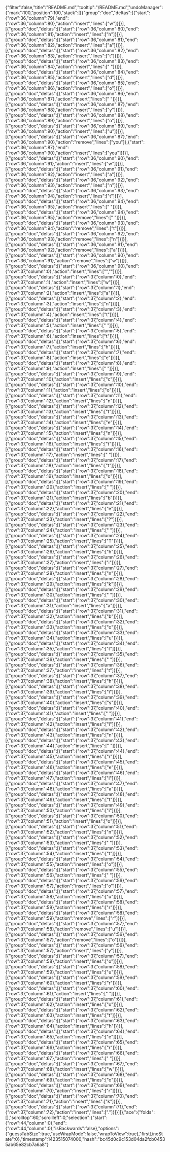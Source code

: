 {"filter":false,"title":"README.md","tooltip":"/README.md","undoManager":{"mark":100,"position":100,"stack":[[{"group":"doc","deltas":[{"start":{"row":36,"column":79},"end":{"row":36,"column":80},"action":"insert","lines":["w"]}]}],[{"group":"doc","deltas":[{"start":{"row":36,"column":80},"end":{"row":36,"column":81},"action":"insert","lines":["h"]}]}],[{"group":"doc","deltas":[{"start":{"row":36,"column":81},"end":{"row":36,"column":82},"action":"insert","lines":["a"]}]}],[{"group":"doc","deltas":[{"start":{"row":36,"column":82},"end":{"row":36,"column":83},"action":"insert","lines":["t"]}]}],[{"group":"doc","deltas":[{"start":{"row":36,"column":83},"end":{"row":36,"column":84},"action":"insert","lines":[" "]}]}],[{"group":"doc","deltas":[{"start":{"row":36,"column":84},"end":{"row":36,"column":85},"action":"insert","lines":["d"]}]}],[{"group":"doc","deltas":[{"start":{"row":36,"column":85},"end":{"row":36,"column":86},"action":"insert","lines":["o"]}]}],[{"group":"doc","deltas":[{"start":{"row":36,"column":86},"end":{"row":36,"column":87},"action":"insert","lines":[" "]}]}],[{"group":"doc","deltas":[{"start":{"row":36,"column":87},"end":{"row":36,"column":88},"action":"insert","lines":["y"]}]}],[{"group":"doc","deltas":[{"start":{"row":36,"column":88},"end":{"row":36,"column":89},"action":"insert","lines":["o"]}]}],[{"group":"doc","deltas":[{"start":{"row":36,"column":89},"end":{"row":36,"column":90},"action":"insert","lines":["u"]}]}],[{"group":"doc","deltas":[{"start":{"row":36,"column":87},"end":{"row":36,"column":90},"action":"remove","lines":["you"]},{"start":{"row":36,"column":87},"end":{"row":36,"column":90},"action":"insert","lines":["you"]}]}],[{"group":"doc","deltas":[{"start":{"row":36,"column":90},"end":{"row":36,"column":91},"action":"insert","lines":["w"]}]}],[{"group":"doc","deltas":[{"start":{"row":36,"column":91},"end":{"row":36,"column":92},"action":"insert","lines":["a"]}]}],[{"group":"doc","deltas":[{"start":{"row":36,"column":92},"end":{"row":36,"column":93},"action":"insert","lines":["n"]}]}],[{"group":"doc","deltas":[{"start":{"row":36,"column":93},"end":{"row":36,"column":94},"action":"insert","lines":["t"]}]}],[{"group":"doc","deltas":[{"start":{"row":36,"column":94},"end":{"row":36,"column":95},"action":"insert","lines":[" "]}]}],[{"group":"doc","deltas":[{"start":{"row":36,"column":94},"end":{"row":36,"column":95},"action":"remove","lines":[" "]}]}],[{"group":"doc","deltas":[{"start":{"row":36,"column":93},"end":{"row":36,"column":94},"action":"remove","lines":["t"]}]}],[{"group":"doc","deltas":[{"start":{"row":36,"column":92},"end":{"row":36,"column":93},"action":"remove","lines":["n"]}]}],[{"group":"doc","deltas":[{"start":{"row":36,"column":91},"end":{"row":36,"column":92},"action":"remove","lines":["a"]}]}],[{"group":"doc","deltas":[{"start":{"row":36,"column":90},"end":{"row":36,"column":91},"action":"remove","lines":["w"]}]}],[{"group":"doc","deltas":[{"start":{"row":36,"column":90},"end":{"row":37,"column":0},"action":"insert","lines":["",""]}]}],[{"group":"doc","deltas":[{"start":{"row":37,"column":0},"end":{"row":37,"column":1},"action":"insert","lines":["w"]}]}],[{"group":"doc","deltas":[{"start":{"row":37,"column":1},"end":{"row":37,"column":2},"action":"insert","lines":["a"]}]}],[{"group":"doc","deltas":[{"start":{"row":37,"column":2},"end":{"row":37,"column":3},"action":"insert","lines":["n"]}]}],[{"group":"doc","deltas":[{"start":{"row":37,"column":3},"end":{"row":37,"column":4},"action":"insert","lines":["t"]}]}],[{"group":"doc","deltas":[{"start":{"row":37,"column":4},"end":{"row":37,"column":5},"action":"insert","lines":[" "]}]}],[{"group":"doc","deltas":[{"start":{"row":37,"column":5},"end":{"row":37,"column":6},"action":"insert","lines":["t"]}]}],[{"group":"doc","deltas":[{"start":{"row":37,"column":6},"end":{"row":37,"column":7},"action":"insert","lines":["h"]}]}],[{"group":"doc","deltas":[{"start":{"row":37,"column":7},"end":{"row":37,"column":8},"action":"insert","lines":["e"]}]}],[{"group":"doc","deltas":[{"start":{"row":37,"column":8},"end":{"row":37,"column":9},"action":"insert","lines":[" "]}]}],[{"group":"doc","deltas":[{"start":{"row":37,"column":9},"end":{"row":37,"column":10},"action":"insert","lines":["c"]}]}],[{"group":"doc","deltas":[{"start":{"row":37,"column":10},"end":{"row":37,"column":11},"action":"insert","lines":["o"]}]}],[{"group":"doc","deltas":[{"start":{"row":37,"column":11},"end":{"row":37,"column":12},"action":"insert","lines":["n"]}]}],[{"group":"doc","deltas":[{"start":{"row":37,"column":12},"end":{"row":37,"column":13},"action":"insert","lines":["t"]}]}],[{"group":"doc","deltas":[{"start":{"row":37,"column":13},"end":{"row":37,"column":14},"action":"insert","lines":["e"]}]}],[{"group":"doc","deltas":[{"start":{"row":37,"column":14},"end":{"row":37,"column":15},"action":"insert","lines":["n"]}]}],[{"group":"doc","deltas":[{"start":{"row":37,"column":15},"end":{"row":37,"column":16},"action":"insert","lines":["t"]}]}],[{"group":"doc","deltas":[{"start":{"row":37,"column":16},"end":{"row":37,"column":17},"action":"insert","lines":[" "]}]}],[{"group":"doc","deltas":[{"start":{"row":37,"column":17},"end":{"row":37,"column":18},"action":"insert","lines":["t"]}]}],[{"group":"doc","deltas":[{"start":{"row":37,"column":18},"end":{"row":37,"column":19},"action":"insert","lines":["o"]}]}],[{"group":"doc","deltas":[{"start":{"row":37,"column":19},"end":{"row":37,"column":20},"action":"insert","lines":[" "]}]}],[{"group":"doc","deltas":[{"start":{"row":37,"column":20},"end":{"row":37,"column":21},"action":"insert","lines":["b"]}]}],[{"group":"doc","deltas":[{"start":{"row":37,"column":21},"end":{"row":37,"column":22},"action":"insert","lines":["e"]}]}],[{"group":"doc","deltas":[{"start":{"row":37,"column":22},"end":{"row":37,"column":23},"action":"insert","lines":["?"]}]}],[{"group":"doc","deltas":[{"start":{"row":37,"column":23},"end":{"row":37,"column":24},"action":"insert","lines":[" "]}]}],[{"group":"doc","deltas":[{"start":{"row":37,"column":24},"end":{"row":37,"column":25},"action":"insert","lines":["T"]}]}],[{"group":"doc","deltas":[{"start":{"row":37,"column":25},"end":{"row":37,"column":26},"action":"insert","lines":["h"]}]}],[{"group":"doc","deltas":[{"start":{"row":37,"column":26},"end":{"row":37,"column":27},"action":"insert","lines":["i"]}]}],[{"group":"doc","deltas":[{"start":{"row":37,"column":27},"end":{"row":37,"column":28},"action":"insert","lines":["n"]}]}],[{"group":"doc","deltas":[{"start":{"row":37,"column":28},"end":{"row":37,"column":29},"action":"insert","lines":["k"]}]}],[{"group":"doc","deltas":[{"start":{"row":37,"column":29},"end":{"row":37,"column":30},"action":"insert","lines":[" "]}]}],[{"group":"doc","deltas":[{"start":{"row":37,"column":30},"end":{"row":37,"column":31},"action":"insert","lines":["a"]}]}],[{"group":"doc","deltas":[{"start":{"row":37,"column":31},"end":{"row":37,"column":32},"action":"insert","lines":["b"]}]}],[{"group":"doc","deltas":[{"start":{"row":37,"column":32},"end":{"row":37,"column":33},"action":"insert","lines":["o"]}]}],[{"group":"doc","deltas":[{"start":{"row":37,"column":33},"end":{"row":37,"column":34},"action":"insert","lines":["u"]}]}],[{"group":"doc","deltas":[{"start":{"row":37,"column":34},"end":{"row":37,"column":35},"action":"insert","lines":["t"]}]}],[{"group":"doc","deltas":[{"start":{"row":37,"column":35},"end":{"row":37,"column":36},"action":"insert","lines":[" "]}]}],[{"group":"doc","deltas":[{"start":{"row":37,"column":36},"end":{"row":37,"column":37},"action":"insert","lines":["t"]}]}],[{"group":"doc","deltas":[{"start":{"row":37,"column":37},"end":{"row":37,"column":38},"action":"insert","lines":["h"]}]}],[{"group":"doc","deltas":[{"start":{"row":37,"column":38},"end":{"row":37,"column":39},"action":"insert","lines":["i"]}]}],[{"group":"doc","deltas":[{"start":{"row":37,"column":39},"end":{"row":37,"column":40},"action":"insert","lines":["s"]}]}],[{"group":"doc","deltas":[{"start":{"row":37,"column":40},"end":{"row":37,"column":41},"action":"insert","lines":[" "]}]}],[{"group":"doc","deltas":[{"start":{"row":37,"column":41},"end":{"row":37,"column":42},"action":"insert","lines":["i"]}]}],[{"group":"doc","deltas":[{"start":{"row":37,"column":42},"end":{"row":37,"column":43},"action":"insert","lines":["n"]}]}],[{"group":"doc","deltas":[{"start":{"row":37,"column":43},"end":{"row":37,"column":44},"action":"insert","lines":[" "]}]}],[{"group":"doc","deltas":[{"start":{"row":37,"column":44},"end":{"row":37,"column":45},"action":"insert","lines":["r"]}]}],[{"group":"doc","deltas":[{"start":{"row":37,"column":45},"end":{"row":37,"column":46},"action":"insert","lines":["e"]}]}],[{"group":"doc","deltas":[{"start":{"row":37,"column":46},"end":{"row":37,"column":47},"action":"insert","lines":["l"]}]}],[{"group":"doc","deltas":[{"start":{"row":37,"column":47},"end":{"row":37,"column":48},"action":"insert","lines":["a"]}]}],[{"group":"doc","deltas":[{"start":{"row":37,"column":48},"end":{"row":37,"column":49},"action":"insert","lines":["t"]}]}],[{"group":"doc","deltas":[{"start":{"row":37,"column":49},"end":{"row":37,"column":50},"action":"insert","lines":["i"]}]}],[{"group":"doc","deltas":[{"start":{"row":37,"column":50},"end":{"row":37,"column":51},"action":"insert","lines":["o"]}]}],[{"group":"doc","deltas":[{"start":{"row":37,"column":51},"end":{"row":37,"column":52},"action":"insert","lines":["n"]}]}],[{"group":"doc","deltas":[{"start":{"row":37,"column":52},"end":{"row":37,"column":53},"action":"insert","lines":[" "]}]}],[{"group":"doc","deltas":[{"start":{"row":37,"column":53},"end":{"row":37,"column":54},"action":"insert","lines":["t"]}]}],[{"group":"doc","deltas":[{"start":{"row":37,"column":54},"end":{"row":37,"column":55},"action":"insert","lines":["o"]}]}],[{"group":"doc","deltas":[{"start":{"row":37,"column":55},"end":{"row":37,"column":56},"action":"insert","lines":[" "]}]}],[{"group":"doc","deltas":[{"start":{"row":37,"column":56},"end":{"row":37,"column":57},"action":"insert","lines":["o"]}]}],[{"group":"doc","deltas":[{"start":{"row":37,"column":57},"end":{"row":37,"column":58},"action":"insert","lines":["u"]}]}],[{"group":"doc","deltas":[{"start":{"row":37,"column":58},"end":{"row":37,"column":59},"action":"insert","lines":["r"]}]}],[{"group":"doc","deltas":[{"start":{"row":37,"column":58},"end":{"row":37,"column":59},"action":"remove","lines":["r"]}]}],[{"group":"doc","deltas":[{"start":{"row":37,"column":57},"end":{"row":37,"column":58},"action":"remove","lines":["u"]}]}],[{"group":"doc","deltas":[{"start":{"row":37,"column":56},"end":{"row":37,"column":57},"action":"remove","lines":["o"]}]}],[{"group":"doc","deltas":[{"start":{"row":37,"column":56},"end":{"row":37,"column":57},"action":"insert","lines":["y"]}]}],[{"group":"doc","deltas":[{"start":{"row":37,"column":57},"end":{"row":37,"column":58},"action":"insert","lines":["o"]}]}],[{"group":"doc","deltas":[{"start":{"row":37,"column":58},"end":{"row":37,"column":59},"action":"insert","lines":["u"]}]}],[{"group":"doc","deltas":[{"start":{"row":37,"column":59},"end":{"row":37,"column":60},"action":"insert","lines":["r"]}]}],[{"group":"doc","deltas":[{"start":{"row":37,"column":60},"end":{"row":37,"column":61},"action":"insert","lines":[" "]}]}],[{"group":"doc","deltas":[{"start":{"row":37,"column":61},"end":{"row":37,"column":62},"action":"insert","lines":["o"]}]}],[{"group":"doc","deltas":[{"start":{"row":37,"column":62},"end":{"row":37,"column":63},"action":"insert","lines":["t"]}]}],[{"group":"doc","deltas":[{"start":{"row":37,"column":63},"end":{"row":37,"column":64},"action":"insert","lines":["h"]}]}],[{"group":"doc","deltas":[{"start":{"row":37,"column":64},"end":{"row":37,"column":65},"action":"insert","lines":["e"]}]}],[{"group":"doc","deltas":[{"start":{"row":37,"column":65},"end":{"row":37,"column":66},"action":"insert","lines":["r"]}]}],[{"group":"doc","deltas":[{"start":{"row":37,"column":66},"end":{"row":37,"column":67},"action":"insert","lines":[" "]}]}],[{"group":"doc","deltas":[{"start":{"row":37,"column":67},"end":{"row":37,"column":68},"action":"insert","lines":["w"]}]}],[{"group":"doc","deltas":[{"start":{"row":37,"column":68},"end":{"row":37,"column":69},"action":"insert","lines":["o"]}]}],[{"group":"doc","deltas":[{"start":{"row":37,"column":69},"end":{"row":37,"column":70},"action":"insert","lines":["r"]}]}],[{"group":"doc","deltas":[{"start":{"row":37,"column":70},"end":{"row":37,"column":71},"action":"insert","lines":["k"]}]}],[{"group":"doc","deltas":[{"start":{"row":37,"column":71},"end":{"row":37,"column":72},"action":"insert","lines":["."]}]}]]},"ace":{"folds":[],"scrolltop":60,"scrollleft":0,"selection":{"start":{"row":44,"column":0},"end":{"row":44,"column":0},"isBackwards":false},"options":{"guessTabSize":true,"useWrapMode":false,"wrapToView":true},"firstLineState":0},"timestamp":1423515074000,"hash":"bc45d0c9c153d04da2fcb04535ab65e82cb7a6a8"}